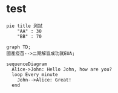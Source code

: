 # test

```mermaidjs
pie title 測試
    "AA" : 30
    "BB" : 70
```

```mermaid
graph TD;
國產疫苗-->二期解盲成功就EUA;
```

```mermaid
sequenceDiagram
  Alice->John: Hello John, how are you?
  loop Every minute
    John-->Alice: Great!
  end
```


